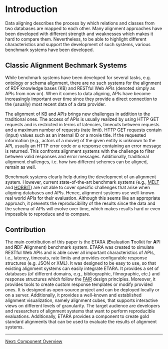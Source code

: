 # Introduction
Data aligning describes the process by which relations and classes from two databases are mapped to each other. Many alignment approaches have been developed with different strength and weaknesses which makes it hard to compare them. Nevertheless, to be able to highlight different characteristics and support the development of such systems, various benchmark systems have been developed.

## Classic Alignment Bechmark Systems
While benchmark systems have been developed for several tasks, e.g. ontology or schema alignment, there are no such systems for the alignment of RDF knowledge bases (KB) and RESTful Web APIs (denoted simply as APIs from now on). When it comes to data aligning, APIs have become increasingly important over time since they provide a direct connection to the (usually) most recent data of a data provider.

The alignment of KB and APIs brings new challenges in addition to the traditional ones. The access of APIs is usually realized by using HTTP GET requests and is restricted in terms of latencies, timeouts between requests and a maximum number of requests (rate limit). HTTP GET requests contain (input) values such as an internal ID or a movie title. If the requested information (e.g., actors of a movie) of the given entity is unknown to the API, usually an HTTP error code or a response containing an error message is returned. This confronts alignment systems with the challenge to filter between valid responses and error messages. Additionally, traditional alignment challenges, i.e. how two different schemes can be aligned, remain as well.

Benchmark systems clearly help during the development of an alignment system. However, current state-of-the-art benchmark systems (e.g., [MELT](https://github.com/dwslab/melt) and [HOBBIT](https://project-hobbit.eu)) are not able to cover specific challenges that arise when aligning databases and APIs. Hence, alignment systems use well-known real world APIs for their evaluation. Although this seems like an appropriate approach, it prevents the reproducibility of the results since the data and the schema of APIs will evolve over time, which makes results hard or even impossible to reproduce and to compare.

## Contribution
The main contribution of this paper is the ETARA (**E**valuation **T**oolkit for **A**PI and **R**DF **A**lignment) benchmark system. ETARA was created to simulate RESTful Web APIs and is able cover all important characteristics of APIs, i.e., latency, timeouts, rate limits and provides configurable response structures (e.g. JSON or XML). It was designed to be easy to use, so that existing alignment systems can easily integrate ETARA. It provides a set of databases (of different domains, e.g., bibliographic, filmographic, etc.) and response structures which follow the [FAIR](https://www.go-fair.org/fair-principles/) design principles. Moreover, it provides tools to create custom response templates or modify provided ones. It is designed as open-source project and can be deployed locally or on a server. Additionally, it provides a well-known and established alignment visualization, namely alignment cubes, that supports interactive views on different levels of granularity. The target audience are developers and researchers of alignment systems that want to perform reproducible evaluations. Additionally, ETARA provides a component to create gold standard alignments that can be used to evaluate the results of alignment systems.

---
[Next: Component Overview](https://github.com/ETARA-Benchmark-System/.github/blob/main/profile/component_overview.md)
